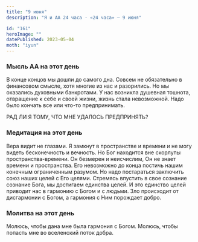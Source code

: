 ```yaml
---
title: "9 июня"
description: "Я и АА 24 часа - «24 часа» — 9 июня"

id: "161"
heroImage: ""
datePublished: 2023-05-04
moth: "iyun"
---
```


### Мысль АА на этот день

В конце концов мы дошли до самого дна. Совсем не обязательно в финансовом
смысле, хотя многие из нас и разорились. Но мы оказались духовными банкротами.
У нас возникла душевная тошнота, отвращение к себе и своей жизни, жизнь стала
невозможной. Надо было кончать все или что-то предпринимать.

РАД ЛИ Я ТОМУ, ЧТО МНЕ УДАЛОСЬ ПРЕДПРИНЯТЬ?

### Медитация на этот день

Вера видит не глазами. Я замкнут в пространстве и времени и не могу видеть
бесконечность и вечность. Но Бог находится вне скорлупы пространства-времени.
Он безмерен и неисчислим, Он не знает времени и пространства. Его невозможно
до конца постичь нашим конечным ограниченным разумом. Но надо постараться
заключить союз наших целей с Его целями. Стремясь впустить в свое сознание
сознание Бога, мы достигаем единства целей. И это единство целей приводит нас
в гармонию с Богом и с людьми. Зло происходит от дисгармонии с Богом, а
гармония с Ним порождает добро.

### Молитва на этот день

Молюсь, чтобы дана мне была гармония с Богом. Молюсь, чтобы попасть мне во
вселенский поток добра.
